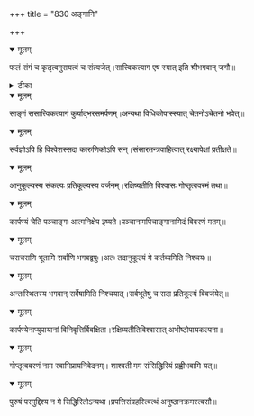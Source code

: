 +++
title = "830 अङ्गानि"

+++


<details open><summary>मूलम्</summary>

फलं संगं च कृतृत्वमुरायत्वं च संत्यजेत्।सात्त्विकत्याग एष स्यात् इति श्रीभगवान् जगौ॥
</details>



<details><summary>टीका</summary>

भ. गी.[18.66]
</details>



<details open><summary>मूलम्</summary>

साङ्गं ससात्त्विकत्यागं कुर्याद्भरसमर्पणम्।अन्यथा विधिकोपास्स्यात् चेतनोऽचेतनो भवेत्॥
</details>



<details open><summary>मूलम्</summary>

सर्वज्ञोऽपि हि विश्वेशस्सदा कारुणिकोऽपि सन्।संसारतन्त्रवाहित्वात् रक्ष्यापेक्षां प्रतीक्षते॥
</details>



<details open><summary>मूलम्</summary>

आनुकूल्यस्य संकल्पः प्रतिकूल्यस्य वर्जनम्।रक्षिष्यतीति विश्वासः गोप्तृत्ववरमं तथा॥
</details>



<details open><summary>मूलम्</summary>

कार्पण्यं चेति पञ्चाङ्गः आत्मनिक्षेप इष्यते।पञ्चानामपिचाङ्गानामिदं विवरणं मतम्॥
</details>



<details open><summary>मूलम्</summary>

चराचराणि भूतामि सर्वाणि भगवद्वपुः।अतः तदानुकूल्यं मे कर्तव्यमिति निश्चयः॥
</details>



<details open><summary>मूलम्</summary>

अन्तःस्थितस्य भगवान् सर्वेषामिति निश्चयात्।सर्वभूतेषु च सदा प्रतिकूल्यं विवर्जयेत्॥
</details>



<details open><summary>मूलम्</summary>

कार्पण्येनाप्युपायानां विनिवृत्तिर्विवक्षिता।रक्षिष्यतीतिविश्वासात् अभीष्टोपायकल्पना॥
</details>



<details open><summary>मूलम्</summary>

गोप्तृत्ववरणं नाम स्वाभिप्रायनिवेदनम्। शाश्वती मम संसिद्धिरियं प्रह्वीभवामि यत्॥
</details>



<details open><summary>मूलम्</summary>

पुरुषं परमुद्दिश्य न मे सिद्धिरितोऽन्यथा।प्रपत्तिसंग्रहस्त्वित्थं अनुष्ठानक्रमस्त्वसौ॥
</details>

